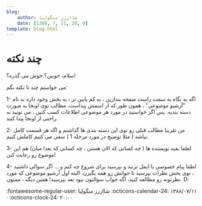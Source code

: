 ```yaml
---
blog:
    author: شااززز منگولیا
    date: [1388, 7, 11, 20, 0]
template: blog.html
---
```

# چند نکته

<div class="cnt">
سلام، خوبین؟ خوش می گذره؟!<p></p>
<p>می خواستم چند تا نکته بگم:</p>
<p>1- اگه یه نگاه به سمت راست صفحه بندازین ، یه کم پایین تر ، یه بخش وجود داره به نام "آرشیو موضوعی" ، همون طور که از اسمش پیداست، مطالب توی اونجا به صورت دسته بندیه. پس اگر خواستید در مورد هر موضوعی اطلاعات کسب کنین ، می تونید به راحتی از اونجا پیدا کنید.</p>
<p>2- من تقریبا مطالب قبلی رو توی این دسته بندی ها گذاشتم و اگه هر قسمت کامل نباشه ( مثلا توضیح در مورد مرحله 1 ) سعی می کنیم کاملش کنیم. </p>
<p>3- لطفا بقیه نویسنده ها ( چه کسانی که الان هستن ، چه کسانی که بعدا میان) هم این موضوع رو رعایت کنن!</p>
<p>4- لطفا پیام خصوصی یا ایمل نزنید و بپرسید برای شروع چه کنم و ... اگر سوالی داشتید ، توی بخش نظرات بپرسید تا جوابش رو همه بگیرن. البته اول آرشیو موضوعی که مورد نظرتونه رو مطالعه کنید، اگه جواب سوالتون نبود بعد بپرسید! همین دیگه ، ممنون  D:</p>
</div>

<div class="blog-info" markdown>
<span class="blog-author">
:fontawesome-regular-user: شااززز منگولیا
</span>
<span class="blog-date">
:octicons-calendar-24: ۱۳۸۸/۰۷/۱۱ · :octicons-clock-24: ۲۰:۰۰
</span>
</div>

